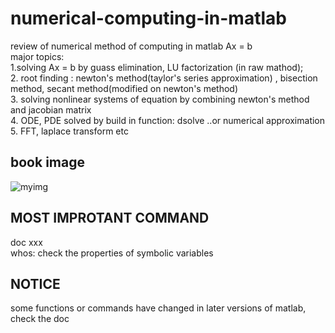 # numerical-computing-in-matlab
review of numerical method of computing in matlab Ax = b<br /> 
major topics:<br /> 
1.solving Ax = b by guass elimination, LU factorization (in raw mathod);<br />
2. root finding : newton's method(taylor's series approximation) , bisection method, secant method(modified on newton's method)<br /> 
3. solving nonlinear systems of equation by combining  newton's method and jacobian matrix<br /> 
4. ODE, PDE solved by build in function: dsolve ..or numerical approximation<br /> 
5. FFT, laplace transform etc <br />


## book image
![myimg](https://user-images.githubusercontent.com/46273832/90808348-d3e84d80-e35a-11ea-8f1d-3142c8a56a97.jpg)

## MOST IMPROTANT COMMAND
doc xxx<br />
whos: check the properties of symbolic variables

## NOTICE
some functions or commands have changed in later versions of matlab, check the doc 
